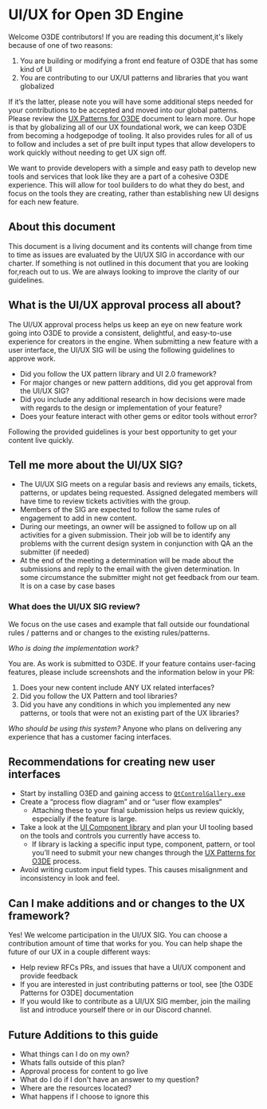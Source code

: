 # UI/UX for Open 3D Engine

Welcome O3DE contributors! If you are reading this document,it's likely because of one of two reasons: 

1. You are building or modifying a front end feature of O3DE that has some kind of UI 
2. You are contributing to our UX/UI patterns and libraries that you want globalized 

If it’s the latter, please note you will have some additional steps needed for your contributions to be accepted and moved into our global patterns. Please review the [UX Patterns for O3DE]() document to learn more. Our hope is that by globalizing all of our UX foundational work, we can keep O3DE from becoming a hodgepodge of tooling. It also provides rules for all of us to follow and includes a set of pre built input types that allow developers to work quickly without needing to get UX sign off.  

We want to provide developers with a simple and easy path to develop new tools and services that look like they are a part of a cohesive O3DE experience.  This will allow for tool builders to do what they do best, and focus on the tools they are creating, rather than establishing new UI designs for each new feature.

## About this document

This document is a living document and its contents will change from time to time as issues are evaluated by the UI/UX SIG in accordance with our charter. If something is not outlined in this document that you are looking for,reach out to us. We are always looking to improve the clarity of our guidelines. 


## What is the UI/UX approval process all about?
The UI/UX approval process helps us keep an eye on new feature work going into O3DE to provide a consistent, delightful, and easy-to-use experience for creators in the engine. When submitting a new feature with a user interface, the UI/UX SIG will be using the following guidelines to approve work.

* Did you follow the UX pattern library and UI 2.0 framework?
* For major changes or new pattern additions, did you get approval from the UI/UX SIG?
* Did you include any additional research in how decisions were made with regards to the design or implementation of your feature?
* Does your feature interact with other gems or editor tools without error?

Following the provided guidelines is your best opportunity to get your content live quickly.  

## Tell me more about the UI/UX SIG?

* The UI/UX SIG meets on a regular basis and reviews any emails, tickets, patterns, or updates being requested. Assigned delegated members will have time to review tickets activities with the group.  
* Members of the SIG are expected to follow the same rules of engagement to add in new content.
* During our meetings, an owner will be assigned to follow up on all activities for a given submission. Their job will be to identify any problems with the current design system in conjunction with QA an the submitter (if needed)
* At the end of the meeting a determination will be made about the submissions and reply to the email with the given determination. In some circumstance the submitter might not get feedback from our team. It is on a case by case bases

### What does the UI/UX SIG review?

We focus on the use cases and example that fall outside our foundational rules / patterns and or changes to the existing rules/patterns. 

*Who is doing the implementation work?*

You are. As work is submitted to O3DE.  If your feature contains user-facing features, please include screenshots and the information below in your PR:  
1. Does your new content include ANY UX related interfaces? 
2. Did you follow the UX Pattern and tool libraries?
3. Did you have any conditions in which you implemented any new patterns, or tools that were not an existing part of the UX libraries?  
       

*Who should be using this system?*
Anyone who plans on delivering any experience that has a customer facing interfaces. 

## Recommendations for creating new user interfaces

* Start by installing O3ED and gaining access to [`QtControlGallery.exe`](https://alpha-docs-aws.amazon.com/lumberyard/latest/userguide/ui20.html#ui20-best-practices)
* Create a “process flow diagram” and or “user flow examples“
    * Attaching these to your final submission helps us review quickly, especially if the feature is large.
* Take a look at the [UI Component library](https://alpha-docs-aws.amazon.com/lumberyard/latest/ui/uidev-component-intro.html) and plan your UI tooling based on the tools and controls you currently have access to. 
    *  If library is lacking a specific input type, component, pattern, or tool you’ll need to submit your new changes through the [UX Patterns for O3DE]() process.
* Avoid writing custom input field types. This causes misalignment and inconsistency in look and feel.  


## Can I make additions and or changes to the UX framework?
Yes! We welcome participation in the UI/UX SIG. You can choose a contribution amount of time that works for you. You can help shape the future of our UX in a couple different ways:
* Help review RFCs PRs, and issues that have a UI/UX component and provide feedback 
* If you are interested in just contributing patterns or tool, see [the O3DE Patterns for O3DE] documentation
* If you would like to contribute as a UI/UX SIG member, join the mailing list and introduce yourself there or in our Discord channel.

## Future Additions to this guide

* What things can I do on my own?
* Whats falls outside of this plan?
* Approval process for content to go live
* What do I do if I don't have an answer to my question?
* Where are the resources located?
* What happens if I choose to ignore this 

